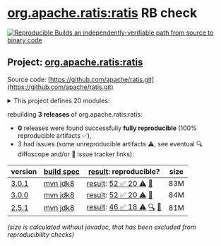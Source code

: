 [org.apache.ratis:ratis](https://central.sonatype.com/artifact/org.apache.ratis/ratis/versions) RB check
=======

[![Reproducible Builds](https://reproducible-builds.org/images/logos/rb.svg) an independently-verifiable path from source to binary code](https://reproducible-builds.org/)

## Project: [org.apache.ratis:ratis](https://central.sonatype.com/artifact/org.apache.ratis/ratis/versions)

Source code: [https://github.com/apache/ratis.git](https://github.com/apache/ratis.git)

<details><summary>This project defines 20 modules:</summary>

* [org.apache.ratis:ratis](https://central.sonatype.com/artifact/org.apache.ratis/ratis/3.0.1)
* [org.apache.ratis:ratis-assembly](https://central.sonatype.com/artifact/org.apache.ratis/ratis-assembly/3.0.1)
* [org.apache.ratis:ratis-client](https://central.sonatype.com/artifact/org.apache.ratis/ratis-client/3.0.1)
* [org.apache.ratis:ratis-common](https://central.sonatype.com/artifact/org.apache.ratis/ratis-common/3.0.1)
* [org.apache.ratis:ratis-docs](https://central.sonatype.com/artifact/org.apache.ratis/ratis-docs/3.0.1)
* [org.apache.ratis:ratis-examples](https://central.sonatype.com/artifact/org.apache.ratis/ratis-examples/3.0.1)
* [org.apache.ratis:ratis-grpc](https://central.sonatype.com/artifact/org.apache.ratis/ratis-grpc/3.0.1)
* [org.apache.ratis:ratis-metrics](https://central.sonatype.com/artifact/org.apache.ratis/ratis-metrics/3.0.1)
* [org.apache.ratis:ratis-metrics-api](https://central.sonatype.com/artifact/org.apache.ratis/ratis-metrics-api/3.0.1)
* [org.apache.ratis:ratis-metrics-default](https://central.sonatype.com/artifact/org.apache.ratis/ratis-metrics-default/3.0.1)
* [org.apache.ratis:ratis-metrics-dropwizard3](https://central.sonatype.com/artifact/org.apache.ratis/ratis-metrics-dropwizard3/3.0.1)
* [org.apache.ratis:ratis-netty](https://central.sonatype.com/artifact/org.apache.ratis/ratis-netty/3.0.1)
* [org.apache.ratis:ratis-proto](https://central.sonatype.com/artifact/org.apache.ratis/ratis-proto/3.0.1)
* [org.apache.ratis:ratis-replicated-map](https://central.sonatype.com/artifact/org.apache.ratis/ratis-replicated-map/3.0.1)
* [org.apache.ratis:ratis-resource-bundle](https://central.sonatype.com/artifact/org.apache.ratis/ratis-resource-bundle/3.0.1)
* [org.apache.ratis:ratis-server](https://central.sonatype.com/artifact/org.apache.ratis/ratis-server/3.0.1)
* [org.apache.ratis:ratis-server-api](https://central.sonatype.com/artifact/org.apache.ratis/ratis-server-api/3.0.1)
* [org.apache.ratis:ratis-shell](https://central.sonatype.com/artifact/org.apache.ratis/ratis-shell/3.0.1)
* [org.apache.ratis:ratis-test](https://central.sonatype.com/artifact/org.apache.ratis/ratis-test/3.0.1)
* [org.apache.ratis:ratis-tools](https://central.sonatype.com/artifact/org.apache.ratis/ratis-tools/3.0.1)
</details>

rebuilding **3 releases** of org.apache.ratis:ratis:
- **0** releases were found successfully **fully reproducible** (100% reproducible artifacts :white_check_mark:),
- 3 had issues (some unreproducible artifacts :warning:, see eventual :mag: diffoscope and/or :memo: issue tracker links):

| version | [build spec](/BUILDSPEC.md) | [result](https://reproducible-builds.org/docs/jvm/): reproducible? | size |
| -- | --------- | ------ | -- |
| [3.0.1](https://central.sonatype.com/artifact/org.apache.ratis/ratis/3.0.1/pom) | [mvn jdk8](ratis-3.0.1.buildspec) | [result](ratis-3.0.1.buildinfo): [52 :white_check_mark:  20 :warning:](ratis-3.0.1.buildcompare) [:memo:](https://issues.apache.org/jira/browse/RATIS-1840) | 83M |
| [3.0.0](https://central.sonatype.com/artifact/org.apache.ratis/ratis/3.0.0/pom) | [mvn jdk8](ratis-3.0.0.buildspec) | [result](ratis-3.0.0.buildinfo): [52 :white_check_mark:  20 :warning:](ratis-3.0.0.buildcompare) [:memo:](https://issues.apache.org/jira/browse/RATIS-1840) | 84M |
| [2.5.1](https://central.sonatype.com/artifact/org.apache.ratis/ratis/2.5.1/pom) | [mvn jdk8](ratis-2.5.1.buildspec) | [result](ratis-2.5.1.buildinfo): [46 :white_check_mark:  18 :warning:](ratis-2.5.1.buildcompare) [:mag:](ratis-2.5.1.diffoscope) [:memo:](https://issues.apache.org/jira/browse/RATIS-1840) | 81M |

<i>(size is calculated without javadoc, that has been excluded from reproducibility checks)</i>
